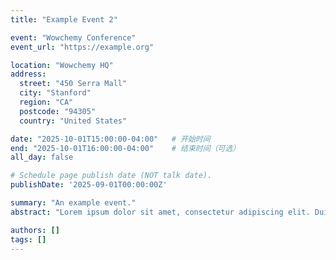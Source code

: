 ```yaml
---
title: "Example Event 2"

event: "Wowchemy Conference"
event_url: "https://example.org"

location: "Wowchemy HQ"
address:
  street: "450 Serra Mall"
  city: "Stanford"
  region: "CA"
  postcode: "94305"
  country: "United States"

date: "2025-10-01T15:00:00-04:00"   # 开始时间
end: "2025-10-01T16:00:00-04:00"    # 结束时间（可选）
all_day: false

# Schedule page publish date (NOT talk date).
publishDate: '2025-09-01T00:00:00Z'

summary: "An example event."
abstract: "Lorem ipsum dolor sit amet, consectetur adipiscing elit. Duis posuere tellus ac convallis placerat. Proin tincidunt magna sed ex sollicitudin condimentum. Sed ac faucibus dolor, scelerisque sollicitudin nisi. Cras purus urna, suscipit quis sapien eu, pulvinar tempor diam."

authors: []
tags: []
---
```

